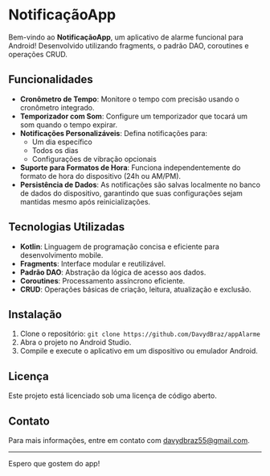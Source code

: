 # NotificaçãoApp

Bem-vindo ao **NotificaçãoApp**, um aplicativo de alarme funcional para Android! Desenvolvido utilizando fragments, o padrão DAO, coroutines e operações CRUD.

## Funcionalidades

- **Cronômetro de Tempo**: Monitore o tempo com precisão usando o cronômetro integrado.
- **Temporizador com Som**: Configure um temporizador que tocará um som quando o tempo expirar.
- **Notificações Personalizáveis**: Defina notificações para:
  - Um dia específico
  - Todos os dias
  - Configurações de vibração opcionais
- **Suporte para Formatos de Hora**: Funciona independentemente do formato de hora do dispositivo (24h ou AM/PM).
- **Persistência de Dados**: As notificações são salvas localmente no banco de dados do dispositivo, garantindo que suas configurações sejam mantidas mesmo após reinicializações.

## Tecnologias Utilizadas

- **Kotlin**: Linguagem de programação concisa e eficiente para desenvolvimento mobile.
- **Fragments**: Interface modular e reutilizável.
- **Padrão DAO**: Abstração da lógica de acesso aos dados.
- **Coroutines**: Processamento assíncrono eficiente.
- **CRUD**: Operações básicas de criação, leitura, atualização e exclusão.

## Instalação

1. Clone o repositório: `git clone https://github.com/DavydBraz/appAlarme`
2. Abra o projeto no Android Studio.
3. Compile e execute o aplicativo em um dispositivo ou emulador Android.

## Licença

Este projeto está licenciado sob uma licença de código aberto.

## Contato

Para mais informações, entre em contato com [davydbraz55@gmail.com](mailto:davydbraz55@gmail.com).

---

Espero que gostem do app!
